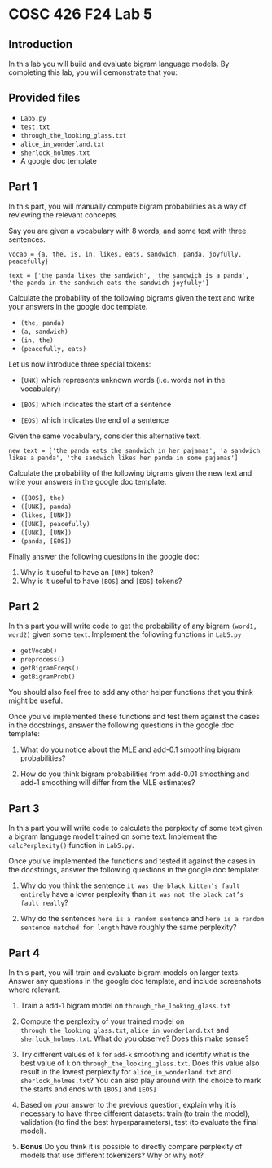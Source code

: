 # COSC 426 F24 Lab 5

## Introduction
In this lab you will build and evaluate bigram language models. By completing this lab, you will demonstrate that you: 

## Provided files

- `Lab5.py`
- `test.txt`
- `through_the_looking_glass.txt`
- `alice_in_wonderland.txt`
- `sherlock_holmes.txt`
- A google doc template


## Part 1

In this part, you will manually compute bigram probabilities as a way of reviewing the relevant concepts. 

Say you are given a vocabulary with 8 words, and some text with three sentences.  

`vocab = {a, the, is, in, likes, eats, sandwich, panda, joyfully, peacefully}`

`text = ['the panda likes the sandwich', 'the sandwich is a panda', 'the panda in the sandwich eats the sandwich joyfully']`

Calculate the probability of the following bigrams given the text and write your answers in the google doc template.  

- `(the, panda)`
- `(a, sandwich)`
- `(in, the)`
- `(peacefully, eats)`


Let us now introduce three special tokens: 

- `[UNK]` which represents unknown words (i.e. words not in the vocabulary)

- `[BOS]` which indicates the start of a sentence

- `[EOS]` which indicates the end of a sentence

Given the same vocabulary, consider this alternative text. 

`new_text = ['the panda eats the sandwich in her pajamas', 'a sandwich likes a panda', 'the sandwich likes her panda in some pajamas']`

Calculate the probability of the following bigrams given the new text and write your answers in the google doc template.  

- `([BOS], the)`
- `([UNK], panda)`
- `(likes, [UNK])`
- `([UNK], peacefully)`
- `([UNK], [UNK])`
- `(panda, [EOS])`


Finally answer the following questions in the google doc: 
1. Why is it useful to have an `[UNK]` token? 
2. Why is it useful to have `[BOS]` and `[EOS]` tokens?

## Part 2
In this part you will write code to get the probability of any bigram `(word1, word2)` given some `text`. Implement the following functions in `Lab5.py`

- `getVocab()`
- `preprocess()`
- `getBigramFreqs()`
- `getBigramProb()`

You should also feel free to add any other helper functions that you think might be useful. 

Once you've implemented these functions and test them against the cases in the docstrings, answer the following questions in the google doc template: 

1. What do you notice about the MLE and add-0.1 smoothing bigram probabilities? 

2. How do you think bigram probabilities from add-0.01 smoothing and add-1 smoothing will differ from the MLE estimates?   

## Part 3
In this part you will write code to calculate the perplexity of some text given a bigram language model trained on some text. Implement the `calcPerplexity()` function in `Lab5.py`. 

Once you've implemented the functions and tested it against the cases in the docstrings, answer the following questions in the google doc template: 

1. Why do you think the sentence `it was the black kitten’s fault entirely` have a lower perplexity than `it was not the black cat’s fault really`? 

2. Why do the sentences `here is a random sentence` and `here is a random sentence matched for length` have roughly the same perplexity? 



## Part 4

In this part, you will train and evaluate bigram models on larger texts. Answer any questions in the google doc template, and include screenshots where relevant. 

1. Train a add-1 bigram model on `through_the_looking_glass.txt` 

2. Compute the perplexity of your trained model on `through_the_looking_glass.txt`, `alice_in_wonderland.txt` and `sherlock_holmes.txt`. What do you observe? Does this make sense? 

3. Try different values of `k` for `add-k` smoothing and identify what is the best value of `k` on `through_the_looking_glass.txt`. Does this value also result in the lowest perplexity for `alice_in_wonderland.txt` and `sherlock_holmes.txt`? You can also play around with the choice to mark the starts and ends with `[BOS]` and `[EOS]`

4. Based on your answer to the previous question, explain why it is necessary to have three different datasets: train (to train the model), validation (to find the best hyperparameters), test (to evaluate the final model). 

5. **Bonus** Do you think it is possible to directly compare perplexity of models that use different tokenizers? Why or why not? 


